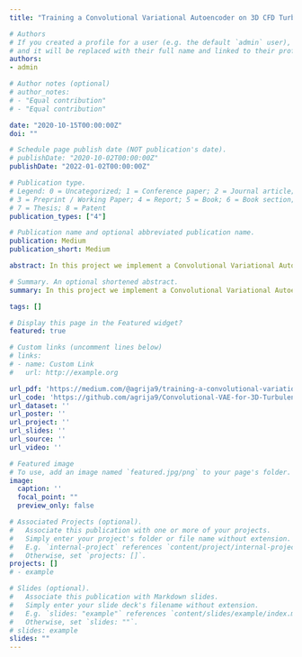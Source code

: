 ```yaml
---
title: "Training a Convolutional Variational Autoencoder on 3D CFD Turbulence Data"

# Authors
# If you created a profile for a user (e.g. the default `admin` user), write the username (folder name) here 
# and it will be replaced with their full name and linked to their profile.
authors:
- admin

# Author notes (optional)
# author_notes:
# - "Equal contribution"
# - "Equal contribution"

date: "2020-10-15T00:00:00Z"
doi: ""

# Schedule page publish date (NOT publication's date).
# publishDate: "2020-10-02T00:00:00Z"
publishDate: "2022-01-02T00:00:00Z"

# Publication type.
# Legend: 0 = Uncategorized; 1 = Conference paper; 2 = Journal article;
# 3 = Preprint / Working Paper; 4 = Report; 5 = Book; 6 = Book section;
# 7 = Thesis; 8 = Patent
publication_types: ["4"]

# Publication name and optional abbreviated publication name.
publication: Medium
publication_short: Medium

abstract: In this project we implement a Convolutional Variational Autoencoder (CVAE) to process and reconstruct 3D turbulence data. We have generated 3D turbulence cubes using Computational Fluid Dynamics (CFD) methods, each 3D cube carries physical information along three velocity components (treated as separate channels in analogy to image data). As part of 3D CFD data pre-processing, we have written a custom pytorch dataloader that performs normalization and batching operations on the dataset. The CVAE implements 3D Convolutions (3DConvs) on the pre-processed data to perform reconstruction. We have obtained substantial improvement on 3D reconstruction by fine-tunning hyper-parameters and manipulating our model architecture.

# Summary. An optional shortened abstract.
summary: In this project we implement a Convolutional Variational Autoencoder (CVAE) to process and reconstruct 3D turbulence data. We have generated 3D turbulence cubes using Computational Fluid Dynamics (CFD) methods, each 3D cube carries physical information along three velocity components (treated as separate channels in analogy to image data). As part of 3D CFD data pre-processing, we have written a custom pytorch dataloader that performs normalization and batching operations on the dataset. The CVAE implements 3D Convolutions (3DConvs) on the pre-processed data to perform reconstruction. We have obtained substantial improvement on 3D reconstruction by fine-tunning hyper-parameters and manipulating our model architecture.

tags: []

# Display this page in the Featured widget?
featured: true

# Custom links (uncomment lines below)
# links:
# - name: Custom Link
#   url: http://example.org

url_pdf: 'https://medium.com/@agrija9/training-a-convolutional-variational-autoencoder-on-3d-cfd-turbulence-data-7df8e207a58f'
url_code: 'https://github.com/agrija9/Convolutional-VAE-for-3D-Turbulence-Data'
url_dataset: ''
url_poster: ''
url_project: ''
url_slides: ''
url_source: ''
url_video: ''

# Featured image
# To use, add an image named `featured.jpg/png` to your page's folder. 
image:
  caption: ''
  focal_point: ""
  preview_only: false

# Associated Projects (optional).
#   Associate this publication with one or more of your projects.
#   Simply enter your project's folder or file name without extension.
#   E.g. `internal-project` references `content/project/internal-project/index.md`.
#   Otherwise, set `projects: []`.
projects: []
# - example

# Slides (optional).
#   Associate this publication with Markdown slides.
#   Simply enter your slide deck's filename without extension.
#   E.g. `slides: "example"` references `content/slides/example/index.md`.
#   Otherwise, set `slides: ""`.
# slides: example
slides: ""
---
```

